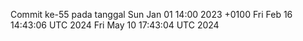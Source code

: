 Commit ke-55 pada tanggal Sun Jan 01 14:00 2023 +0100
Fri Feb 16 14:43:06 UTC 2024
Fri May 10 17:43:04 UTC 2024
